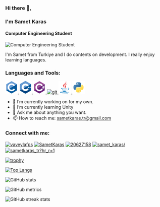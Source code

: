### Hi there 👋,
### I'm Samet Karas                                                                                                                                            
#### Computer Engineering Student




![Computer Engineering Student](https://pbs.twimg.com/profile_banners/1249420786638544896/1680629524/1500x500)

I'm Samet from Turkiye and I do contents on development. I really enjoy learning languages.

<h3 align="left">Languages and Tools:</h3>
<p align="left"> <a href="https://www.cprogramming.com/" target="_blank" rel="noreferrer"> <img src="https://raw.githubusercontent.com/devicons/devicon/master/icons/c/c-original.svg" alt="c" width="40" height="40"/> </a> <a href="https://www.w3schools.com/cpp/" target="_blank" rel="noreferrer"> <img src="https://raw.githubusercontent.com/devicons/devicon/master/icons/cplusplus/cplusplus-original.svg" alt="cplusplus" width="40" height="40"/> </a> <a href="https://www.w3schools.com/cs/" target="_blank" rel="noreferrer"> <img src="https://raw.githubusercontent.com/devicons/devicon/master/icons/csharp/csharp-original.svg" alt="csharp" width="40" height="40"/> </a> <a href="https://git-scm.com/" target="_blank" rel="noreferrer"> <img src="https://www.vectorlogo.zone/logos/git-scm/git-scm-icon.svg" alt="git" width="40" height="40"/> </a> <a href="https://www.java.com" target="_blank" rel="noreferrer"> <img src="https://raw.githubusercontent.com/devicons/devicon/master/icons/java/java-original.svg" alt="java" width="40" height="40"/>  </a> <a href="https://www.python.org" target="_blank" rel="noreferrer"> <img src="https://raw.githubusercontent.com/devicons/devicon/master/icons/python/python-original.svg" alt="python" width="40" height="40"/> </a> </p>

- 🔭 I’m currently working on for my own. 
- 🌱 I’m currently learning Unity 
- 💬 Ask me about anything you want. 
- 📫 How to reach me: sametkaras.tr@gmail.com 

<h3 align="left">Connect with me:</h3>
<p align="left">
<a href="https://twitter.com/vaveylafps" target="blank"><img align="center" src="https://raw.githubusercontent.com/rahuldkjain/github-profile-readme-generator/master/src/images/icons/Social/twitter.svg" alt="vaveylafps" height="30" width="40" /></a>
<a href="github.com/SametKaras" target="blank"><img align="center" src="https://raw.githubusercontent.com/rahuldkjain/github-profile-readme-generator/master/src/images/icons/Social/linked-in-alt.svg" alt="SametKaras" height="30" width="40" /></a>
<a href="https://stackoverflow.com/users/21562750" target="blank"><img align="center" src="https://raw.githubusercontent.com/rahuldkjain/github-profile-readme-generator/master/src/images/icons/Social/stack-overflow.svg" alt="20627158" height="30" width="40" /></a>
<a href="https://instagram.com/samet_karas/" target="blank"><img align="center" src="https://raw.githubusercontent.com/rahuldkjain/github-profile-readme-generator/master/src/images/icons/Social/instagram.svg" alt="samet_karas/" height="30" width="40" /></a>
<a href="https://www.hackerrank.com/sametkaras_tr?hr_r=1" target="blank"><img align="center" src="https://raw.githubusercontent.com/rahuldkjain/github-profile-readme-generator/master/src/images/icons/Social/hackerrank.svg" alt="sametkaras_tr?hr_r=1" height="30" width="40" /></a>
</p>



[![trophy](https://github-profile-trophy.vercel.app/?username=SametKaras)](https://github.com/ryo-ma/github-profile-trophy)

[![Top Langs](https://github-readme-stats.vercel.app/api/top-langs/?username=SametKaras)](https://github.com/anuraghazra/github-readme-stats)

![GitHub stats](https://github-readme-stats.vercel.app/api?username=SametKaras&show_icons=true&count_private=true)  

![GitHub metrics](https://metrics.lecoq.io/SametKaras)  

![GitHub streak stats](https://streak-stats.demolab.com/?user=SametKaras)  


